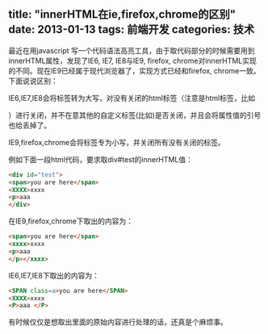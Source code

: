 title: "innerHTML在ie,firefox,chrome的区别"
date: 2013-01-13
tags: 前端开发
categories: 技术
---

最近在用javascript 写一个代码语法高亮工具，由于取代码部分的时候需要用到innerHTML属性，发现了IE6, IE7, IE8与IE9, firefox, chrome对innerHTML实现的不同。现在IE9已经属于现代浏览器了，实现方式已经和firefox, chrome一致。下面说说区别：

IE6,IE7,IE8会将标签转为大写，对没有关闭的html标签（注意是html标签，比如<p>）进行关闭，并不在意其他的自定义标签(比如<xxxx>)是否关闭，并且会将属性值的引号也给丢掉了。

IE9,firefox,chrome会将标签专为小写，并关闭所有没有关闭的标签。

例如下面一段html代码，要求取div#test的innerHTML值：

``` html
<div id="test">
<span>you are here</span>
<XXXX>xxxx
<p>aaa
</div>
```

在IE9,firefox,chrome下取出的内容为：

``` html
<span>you are here</span>
<xxxx>xxxx
<p>aaa
</p></xxxx>
```

IE6,IE7,IE8下取出的内容为：

``` html
<SPAN class=a>you are here</SPAN>
<XXXX>xxxx
<P>aaa </P>
```

有时候仅仅是想取出里面的原始内容进行处理的话，还真是个麻烦事。
